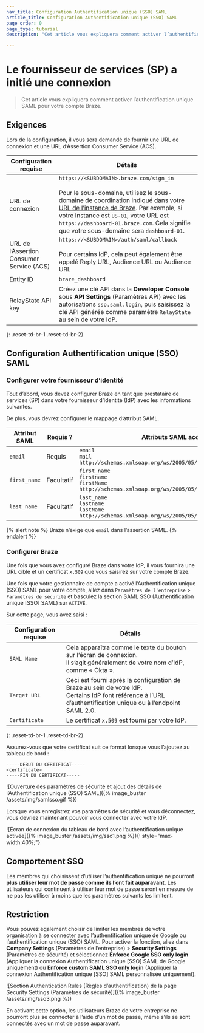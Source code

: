 ```yaml
---
nav_title: Configuration Authentification unique (SSO) SAML
article_title: Configuration Authentification unique (SSO) SAML
page_order: 0
page_type: tutorial
description: "Cet article vous expliquera comment activer l’authentification unique SAML pour votre compte Braze."

---
```


# Le fournisseur de services (SP) a initié une connexion

> Cet article vous expliquera comment activer l’authentification unique SAML pour votre compte Braze.

## Exigences

Lors de la configuration, il vous sera demandé de fournir une URL de connexion et une URL d’Assertion Consumer Service (ACS).  

| Configuration requise | Détails |
|---|---|
| URL de connexion | `https://<SUBDOMAIN>.braze.com/sign_in` <br><br> Pour le sous-domaine, utilisez le sous-domaine de coordination indiqué dans votre [URL de l’instance de Braze]({{site.baseurl}}/user_guide/administrative/access_braze/braze_instances/). Par exemple, si votre instance est `US-01`, votre URL est `https://dashboard-01.braze.com`. Cela signifie que votre sous-domaine sera `dashboard-01`. |
| URL de l’Assertion Consumer Service (ACS) | `https://<SUBDOMAIN>/auth/saml/callback` <br><br> Pour certains IdP, cela peut également être appelé Reply URL, Audience URL ou Audience URI. |
| Entity ID | `braze_dashboard` |
| RelayState API key | Créez une clé API dans la **Developer Console** sous **API Settings** (Paramètres API) avec les autorisations `sso.saml.login`, puis saisissez la clé API générée comme paramètre `RelayState` au sein de votre IdP. |
{: .reset-td-br-1 .reset-td-br-2}

## Configuration Authentification unique (SSO) SAML

### Configurer votre fournisseur d’identité

Tout d’abord, vous devez configurer Braze en tant que prestataire de services (SP) dans votre fournisseur d’identité (IdP) avec les informations suivantes.

De plus, vous devrez configurer le mappage d’attribut SAML.

| Attribut SAML | Requis ? | Attributs SAML acceptés |
|---|---|---|
|`email` | Requis | `email` <br> `mail` <br> `http://schemas.xmlsoap.org/ws/2005/05/identity/claims/email` |
| `first_name` | Facultatif | `first_name` <br> `firstname` <br> `firstName`<br>`http://schemas.xmlsoap.org/ws/2005/05/identity/claims/first_name` |
| `last_name` | Facultatif | `last_name` <br> `lastname` <br> `lastName` <br>`http://schemas.xmlsoap.org/ws/2005/05/identity/claims/last_name` |

{% alert note %}
Braze n’exige que `email` dans l’assertion SAML.
{% endalert %}

### Configurer Braze

Une fois que vous avez configuré Braze dans votre IdP, il vous fournira une URL cible et un certificat `x.509` que vous saisirez sur votre compte Braze.

Une fois que votre gestionnaire de compte a activé l’Authentification unique (SSO) SAML pour votre compte, allez dans `Paramètres de l'entreprise` > `Paramètres de sécurité` et basculez la section SAML SSO (Authentification unique [SSO] SAML) sur `ACTIVÉ`.

Sur cette page, vous avez saisi :

| Configuration requise | Détails |
|---|---|
| `SAML Name` | Cela apparaîtra comme le texte du bouton sur l’écran de connexion.<br>Il s’agit généralement de votre nom d’IdP, comme « Okta ». |
| `Target URL` | Ceci est fourni après la configuration de Braze au sein de votre IdP.<br> Certains IdP font référence à l’URL d’authentification unique ou à l’endpoint SAML 2.0. |
| `Certificate` | Le certificat `x.509` est fourni par votre IdP.|
{: .reset-td-br-1 .reset-td-br-2}

Assurez-vous que votre certificat suit ce format lorsque vous l’ajoutez au tableau de bord :

```
-----DEBUT DU CERTIFICAT-----
<certificate>
-----FIN DU CERTIFICAT-----
```

![Ouverture des paramètres de sécurité et ajout des détails de l’Authentification unique (SSO) SAML]({% image_buster /assets/img/samlsso.gif %})

Lorsque vous enregistrez vos paramètres de sécurité et vous déconnectez, vous devriez maintenant pouvoir vous connecter avec votre IdP.

![Écran de connexion du tableau de bord avec l’authentification unique activée]({% image_buster /assets/img/sso1.png %}){: style="max-width:40%;"}

## Comportement SSO

Les membres qui choisissent d’utiliser l’authentification unique ne pourront **plus utiliser leur mot de passe comme ils l’ont fait auparavant**. Les utilisateurs qui continuent à utiliser leur mot de passe seront en mesure de ne pas les utiliser à moins que les paramètres suivants les limitent. 

## Restriction 

Vous pouvez également choisir de limiter les membres de votre organisation à se connecter avec l’authentification unique de Google ou l’authentification unique (SSO) SAML. Pour activer la fonction, allez dans **Company Settings** (Paramètres de l’entreprise) > **Security Settings** (Paramètres de sécurité) et sélectionnez **Enforce Google SSO only login** (Appliquer la connexion Authentification unique [SSO] SAML de Google uniquement) ou **Enforce custom SAML SSO only login** (Appliquer la connexion Authentification unique [SSO] SAML personnalisée uniquement).

![Section Authentication Rules (Règles d’authentification) de la page Security Settings (Paramètres de sécurité)]({% image_buster /assets/img/sso3.png %})

En activant cette option, les utilisateurs Braze de votre entreprise ne pourront plus se connecter à l’aide d’un mot de passe, même s’ils se sont connectés avec un mot de passe auparavant.
